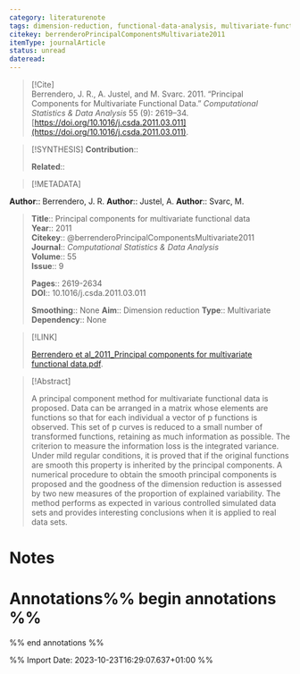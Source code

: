 ```yaml
---
category: literaturenote
tags: dimension-reduction, functional-data-analysis, multivariate-functional-data, functional-principal-components
citekey: berrenderoPrincipalComponentsMultivariate2011
itemType: journalArticle
status: unread  
dateread:  
---
```


> [!Cite]  
> Berrendero, J. R., A. Justel, and M. Svarc. 2011. “Principal Components for Multivariate Functional Data.” _Computational Statistics & Data Analysis_ 55 (9): 2619–34. [https://doi.org/10.1016/j.csda.2011.03.011](https://doi.org/10.1016/j.csda.2011.03.011).

> [!SYNTHESIS] 
>**Contribution**::
>
>**Related**:: 
>

> [!METADATA]  
>
**Author**:: Berrendero, J. R.
**Author**:: Justel, A.
**Author**:: Svarc, M.<br>
> **Title**:: Principal components for multivariate functional data    
> **Year**:: 2011     
> **Citekey**:: @berrenderoPrincipalComponentsMultivariate2011    
>**Journal**:: *Computational Statistics & Data Analysis*    
>**Volume**:: 55    
>**Issue**:: 9     
>    
>    
>     
> **Pages**:: 2619-2634    
>**DOI**:: 10.1016/j.csda.2011.03.011    
>
> **Smoothing**:: None
>**Aim**:: Dimension reduction
>**Type**:: Multivariate
>**Dependency**:: None

> [!LINK] 
>
> [Berrendero et al_2011_Principal components for multivariate functional data.pdf](file:///Users/steven/Library/CloudStorage/GoogleDrive-steven.golovkine@ul.ie/My%20Drive/bibliography/Computational%20Statistics%20&%20Data%20Analysis/2011/Berrendero%20et%20al_2011_Principal%20components%20for%20multivariate%20functional%20data.pdf).

>[!Abstract]
>
>A principal component method for multivariate functional data is proposed. Data can be arranged in a matrix whose elements are functions so that for each individual a vector of p functions is observed. This set of p curves is reduced to a small number of transformed functions, retaining as much information as possible. The criterion to measure the information loss is the integrated variance. Under mild regular conditions, it is proved that if the original functions are smooth this property is inherited by the principal components. A numerical procedure to obtain the smooth principal components is proposed and the goodness of the dimension reduction is assessed by two new measures of the proportion of explained variability. The method performs as expected in various controlled simulated data sets and provides interesting conclusions when it is applied to real data sets.
>>


# Notes<br>
# Annotations%% begin annotations %%  
 
  
%% end annotations %%

%% Import Date: 2023-10-23T16:29:07.637+01:00 %%
